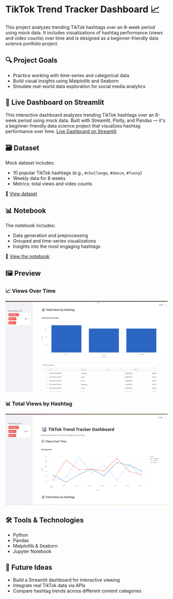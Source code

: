 # TikTok Trend Tracker Dashboard 📈

This project analyzes trending TikTok hashtags over an 8-week period using mock data. It includes visualizations of hashtag performance (views and video counts) over time and is designed as a beginner-friendly data science portfolio project.

## 🔍 Project Goals

- Practice working with time-series and categorical data
- Build visual insights using Matplotlib and Seaborn
- Simulate real-world data exploration for social media analytics

## 🚀 Live Dashboard on Streamlit

This interactive dashboard analyzes trending TikTok hashtags over an 8-week period using mock data. Built with Streamlit, Plotly, and Pandas — it's a beginner-friendly data science project that visualizes hashtag performance over time.
[Live Dashboard on Streamlit](https://tiktok-trend-tracker-aevtmbojcazffktbdypmxj.streamlit.app/)

## 🗃️ Dataset

Mock dataset includes:
- 10 popular TikTok hashtags (e.g., `#challenge`, `#dance`, `#funny`)
- Weekly data for 8 weeks
- Metrics: total views and video counts

📁 [View dataset](/data/tiktok_trend_mock_data.csv)

## 📊 Notebook

The notebook includes:
- Data generation and preprocessing
- Grouped and time-series visualizations
- Insights into the most engaging hashtags

📓 [View the notebook](data/explore_trends.ipynb)

## 🖼️ Preview

### 📈 Views Over Time
![Views Over Time](./data/viewsovertime.png)

### 📊 Total Views by Hashtag
![Total Views by Hashtag](./data/totalviewsbyhashtag.png)

## 🛠️ Tools & Technologies

- Python
- Pandas
- Matplotlib & Seaborn
- Jupyter Notebook

## 🚀 Future Ideas

- Build a Streamlit dashboard for interactive viewing
- Integrate real TikTok data via APIs
- Compare hashtag trends across different content categories

